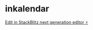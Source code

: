 # inkalendar

[Edit in StackBlitz next generation editor ⚡️](https://stackblitz.com/~/github.com/chmulato/inkalendar)